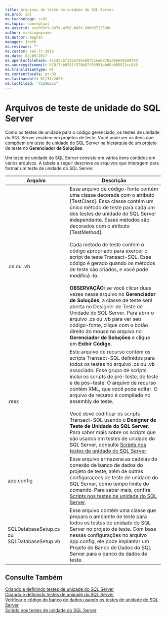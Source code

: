 ```yaml
---
title: Arquivos de teste de unidade do SQL Server
ms.prod: sql
ms.technology: ssdt
ms.topic: conceptual
ms.assetid: cee093c9-b97d-4fb0-b80f-806d071259dc
author: markingmyname
ms.author: maghan
manager: jroth
ms.reviewer: “”
ms.custom: seo-lt-2019
ms.date: 02/09/2017
ms.openlocfilehash: 45c43cbf392e795eb0f5aee6876ad9e649b09788
ms.sourcegitcommit: b78f7ab9281f570b87f96991ebd9a095812cc546
ms.translationtype: HT
ms.contentlocale: pt-BR
ms.lasthandoff: 01/31/2020
ms.locfileid: "75256331"
---
```

# <a name="sql-server-unit-test-files"></a>Arquivos de teste de unidade do SQL Server

Como os testes de unidade para o código gerenciado, os testes de unidade do SQL Server residem em projetos de teste. Você pode ver os itens que compõem um teste de unidade do SQL Server na hierarquia de um projeto de teste no **Gerenciador de Soluções**.  
  
Um teste de unidade do SQL Server consiste em vários itens contidos em vários arquivos. A tabela a seguir descreve os arquivos que interagem para formar um teste de unidade do SQL Server.  
  
|**Arquivo**|**Descrição**|  
|------------|-------------------|  
|.cs ou .vb|Esse arquivo de código-fonte contém uma classe decorada com o atributo [TestClass]. Essa classe contém um único método de teste para cada um dos testes de unidade do SQL Server independente. Esses métodos são decorados com o atributo [TestMethod].<br /><br />Cada método de teste contém o código apropriado para exercer o script de teste Transact\-SQL. Esse código é gerado quando os métodos de teste são criados, e você pode modificá-lo.<br /><br />**OBSERVAÇÃO:** se você clicar duas vezes nesse arquivo no **Gerenciador de Soluções**, a classe de teste será aberta no Designer de Teste de Unidade do SQL Server. Para abrir o arquivo .cs ou .vb para ver seu código-fonte, clique com o botão direito do mouse no arquivo no **Gerenciador de Soluções** e clique em **Exibir Código**.|  
|.resx|Este arquivo de recurso contém os scripts Transact\-SQL definidos para todos os testes no arquivo .cs ou .vb associado. Esse grupo de scripts inclui os scripts de pré-teste, de teste e de pós-teste. O arquivo de recurso contém XML, que você pode editar. O arquivo de recurso é compilado no assembly de teste.<br /><br />Você deve codificar os scripts Transact\-SQL usando o **Designer de Teste de Unidade do SQL Server**. Para saber mais sobre os scripts que são usados em testes de unidade do SQL Server, consulte [Scripts nos testes de unidade do SQL Server](../ssdt/scripts-in-sql-server-unit-tests.md).|  
|app.config|Esse arquivo armazena as cadeias de conexão de banco de dados do projeto de teste, além de outras configurações de teste de unidade do SQL Server, como tempo limite do comando. Para saber mais, confira [Scripts nos testes de unidade do SQL Server](../ssdt/scripts-in-sql-server-unit-tests.md).|  
|SQLDatabaseSetup.cs ou SQLDatabaseSetup.vb|Esse arquivo contém uma classe que prepara o ambiente de teste para todos os testes de unidade do SQL Server no projeto de teste. Com base nessas configurações no arquivo app.config, ele pode implantar um Projeto de Banco de Dados do SQL Server para o banco de dados de teste.|  
  
## <a name="see-also"></a>Consulte Também  
[Criando e definindo testes de unidade do SQL Server](../ssdt/creating-and-defining-sql-server-unit-tests.md)  
[Criando e definindo testes de unidade do SQL Server](../ssdt/creating-and-defining-sql-server-unit-tests.md)  
[Verificar o código do banco de dados usando os testes de unidade do SQL Server](../ssdt/verifying-database-code-by-using-sql-server-unit-tests.md)  
[Scripts nos testes de unidade do SQL Server](../ssdt/scripts-in-sql-server-unit-tests.md)  
  

